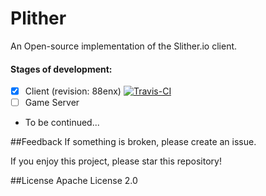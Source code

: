 # Plither
An Open-source implementation of the Slither.io client.

#### Stages of development:
- [x] Client (revision: 88enx) [![Travis-CI](https://travis-ci.org/PlitherProject/Plither.svg)](https://travis-ci.org/PlitherProject/Plither)
- [ ] Game Server
- To be continued...

##Feedback
If something is broken, please create an issue.

If you enjoy this project, please star this repository!

##License
Apache License 2.0
